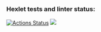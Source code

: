 ### Hexlet tests and linter status:
[![Actions Status](https://github.com/hi-ar/java-project-lvl1/workflows/hexlet-check/badge.svg)](https://github.com/hi-ar/java-project-lvl1/actions)
<a href="https://codeclimate.com/github/codeclimate/codeclimate/test_coverage"><img src="https://api.codeclimate.com/v1/badges/a99a88d28ad37a79dbf6/test_coverage" /></a>